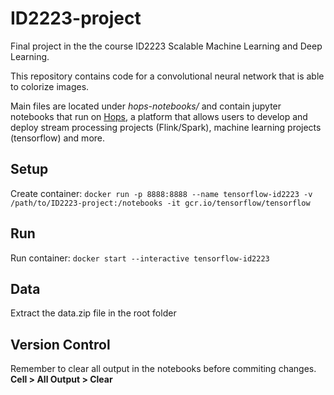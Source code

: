 # ID2223-project
Final project in the the course ID2223 Scalable Machine Learning and Deep Learning.

This repository contains code for a convolutional neural network that is able to colorize images. 

Main files are located under *hops-notebooks/* and contain jupyter notebooks that run on [Hops](https://hops.site), a platform that allows users to develop and deploy stream processing projects (Flink/Spark), machine learning projects (tensorflow) and more. 

## Setup
Create container:
`docker run -p 8888:8888 --name tensorflow-id2223 -v /path/to/ID2223-project:/notebooks -it gcr.io/tensorflow/tensorflow`

## Run
Run container:
`docker start --interactive tensorflow-id2223`

## Data
Extract the data.zip file in the root folder

## Version Control
Remember to clear all output in the notebooks before commiting changes.
__Cell > All Output > Clear__
